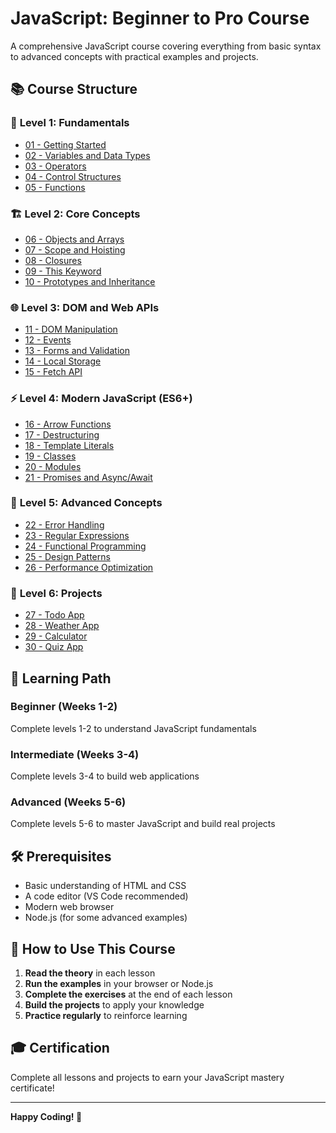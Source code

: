 # JavaScript: Beginner to Pro Course

A comprehensive JavaScript course covering everything from basic syntax to advanced concepts with practical examples and projects.

## 📚 Course Structure

### 🚀 **Level 1: Fundamentals**
- [01 - Getting Started](./01-fundamentals/01-getting-started.md)
- [02 - Variables and Data Types](./01-fundamentals/02-variables-data-types.md)
- [03 - Operators](./01-fundamentals/03-operators.md)
- [04 - Control Structures](./01-fundamentals/04-control-structures.md)
- [05 - Functions](./01-fundamentals/05-functions.md)

### 🏗️ **Level 2: Core Concepts**
- [06 - Objects and Arrays](./02-core-concepts/06-objects-arrays.md)
- [07 - Scope and Hoisting](./02-core-concepts/07-scope-hoisting.md)
- [08 - Closures](./02-core-concepts/08-closures.md)
- [09 - This Keyword](./02-core-concepts/09-this-keyword.md)
- [10 - Prototypes and Inheritance](./02-core-concepts/10-prototypes-inheritance.md)

### 🌐 **Level 3: DOM and Web APIs**
- [11 - DOM Manipulation](./03-dom-web-apis/11-dom-manipulation.md)
- [12 - Events](./03-dom-web-apis/12-events.md)
- [13 - Forms and Validation](./03-dom-web-apis/13-forms-validation.md)
- [14 - Local Storage](./03-dom-web-apis/14-local-storage.md)
- [15 - Fetch API](./03-dom-web-apis/15-fetch-api.md)

### ⚡ **Level 4: Modern JavaScript (ES6+)**
- [16 - Arrow Functions](./04-modern-js/16-arrow-functions.md)
- [17 - Destructuring](./04-modern-js/17-destructuring.md)
- [18 - Template Literals](./04-modern-js/18-template-literals.md)
- [19 - Classes](./04-modern-js/19-classes.md)
- [20 - Modules](./04-modern-js/20-modules.md)
- [21 - Promises and Async/Await](./04-modern-js/21-promises-async-await.md)

### 🔧 **Level 5: Advanced Concepts**
- [22 - Error Handling](./05-advanced/22-error-handling.md)
- [23 - Regular Expressions](./05-advanced/23-regular-expressions.md)
- [24 - Functional Programming](./05-advanced/24-functional-programming.md)
- [25 - Design Patterns](./05-advanced/25-design-patterns.md)
- [26 - Performance Optimization](./05-advanced/26-performance-optimization.md)

### 🚀 **Level 6: Projects**
- [27 - Todo App](./06-projects/27-todo-app.md)
- [28 - Weather App](./06-projects/28-weather-app.md)
- [29 - Calculator](./06-projects/29-calculator.md)
- [30 - Quiz App](./06-projects/30-quiz-app.md)

## 🎯 Learning Path

### **Beginner (Weeks 1-2)**
Complete levels 1-2 to understand JavaScript fundamentals

### **Intermediate (Weeks 3-4)**
Complete levels 3-4 to build web applications

### **Advanced (Weeks 5-6)**
Complete levels 5-6 to master JavaScript and build real projects

## 🛠️ Prerequisites

- Basic understanding of HTML and CSS
- A code editor (VS Code recommended)
- Modern web browser
- Node.js (for some advanced examples)

## 📖 How to Use This Course

1. **Read the theory** in each lesson
2. **Run the examples** in your browser or Node.js
3. **Complete the exercises** at the end of each lesson
4. **Build the projects** to apply your knowledge
5. **Practice regularly** to reinforce learning

## 🎓 Certification

Complete all lessons and projects to earn your JavaScript mastery certificate!

---

**Happy Coding! 🚀**